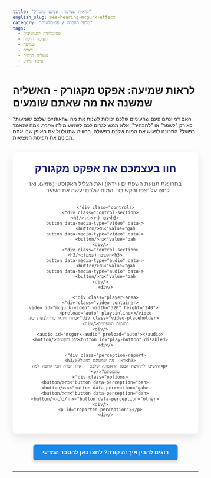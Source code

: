 ```yaml
---
title: "לראות שמיעה: אפקט מקגורק"
english_slug: see-hearing-mcgurk-effect
category: "מדעי החברה / פסיכולוגיה"
tags:
  - פסיכולוגיה קוגניטיבית
  - תפיסה חושית
  - שמיעה
  - ראייה
  - אשליה חושית
  - עיבוד מידע
---
```

# לראות שמיעה: אפקט מקגורק - האשליה שמשנה את מה שאתם שומעים

האם דמיינתם פעם שהעיניים שלכם יכולות לשנות את מה שהאוזניים שלכם שומעות? לא רק "לשפר" או "להבהיר", אלא ממש לגרום לכם לשמוע מילה *אחרת* ממה שנאמר בפועל? התכוננו לפגוש את המוח שלכם בפעולה, בחוויה שתטלטל את האופן שבו אתם מבינים את תפיסת המציאות.

<div id="mcgurk-app">
    <h2>חוו בעצמכם את אפקט מקגורק</h2>
    <p class="subtitle">בחרו את תנועת השפתיים (וידאו) ואת הצליל האקוסטי (שמע), ואז לחצו על "צפו והקשיבו". המוח שלכם יעשה את השאר...</p>

    <div class="controls">
        <div class="control-section">
            <h3>צפו (וידאו):</h3>
            <button data-media-type="video" data-value="gah">גה</button>
            <button data-media-type="video" data-value="bah">בה</button>
        </div>
        <div class="control-section">
            <h3>הקשיבו (שמע):</h3>
            <button data-media-type="audio" data-value="gah">גה</button>
            <button data-media-type="audio" data-value="bah">בה</button>
        </div>
    </div>

    <div class="player-area">
        <div class="video-container">
             <video id="mcgurk-video" width="320" height="240" preload="auto" playsinline></video>
             <div class="video-placeholder">בחרו וידאו כדי לצפות כאן בתנועת השפתיים</div>
        </div>
        <audio id="mcgurk-audio" preload="auto"></audio>
        <button id="play-button" disabled>צפו והקשיבו</button>
    </div>

    <div class="perception-report">
        <h3>וואו! מה שמעתם בפועל?</h3>
        <p>הקשיבו לתחושת הבטן הראשונה שלכם - איזו הברה הכי קרובה למה שתפסתם?</p>
        <div class="options">
            <button data-perception="bah">בה</button>
            <button data-perception="gah">גה</button>
            <button data-perception="dah">דה</button>
            <button data-perception="other">אחר/בלבול</button>
        </div>
        <p id="reported-perception"></p>
    </div>
</div>

<style>
    /* Overall App Container */
    #mcgurk-app {
        font-family: 'Heebo', sans-serif; /* A common, pleasant Hebrew-friendly font */
        direction: rtl;
        text-align: center;
        max-width: 600px;
        margin: 30px auto; /* More vertical margin */
        padding: 30px; /* More padding */
        border: none; /* Remove default border */
        border-radius: 12px; /* More rounded corners */
        background-color: #ffffff; /* Clean white background */
        box-shadow: 0 10px 25px rgba(0, 0, 0, 0.1); /* Soft shadow */
        color: #333;
        overflow: hidden; /* Ensure rounded corners apply */
    }

    #mcgurk-app h2 {
        color: #1a237e; /* Deep blue for main title */
        margin-top: 0;
        margin-bottom: 10px;
        font-size: 2em; /* Larger title */
        font-weight: 700;
    }

    #mcgurk-app .subtitle {
        color: #555;
        margin-bottom: 30px; /* More space after subtitle */
        font-size: 1.1em;
    }

    #mcgurk-app h3 {
        color: #3949ab; /* Slightly lighter blue for section titles */
        margin-top: 20px;
        margin-bottom: 15px;
        font-size: 1.4em;
        font-weight: 600;
    }

    /* Controls Section */
    .controls {
        display: flex;
        justify-content: center;
        gap: 40px; /* Increased gap */
        margin-bottom: 30px; /* More space below controls */
        flex-wrap: wrap; /* Allow wrapping on smaller screens */
    }

    .control-section {
        display: flex;
        flex-direction: column;
        align-items: center;
    }

    .control-section h3 {
         margin-top: 0; /* Adjust margin */
         margin-bottom: 10px;
         font-size: 1.2em;
         font-weight: 600;
         color: #5c6bc0; /* Medium blue */
    }

    .control-section button {
        padding: 12px 20px; /* Increased padding */
        margin: 5px;
        border: 2px solid #e0e0e0; /* Lighter, more subtle border */
        border-radius: 6px; /* More rounded */
        background-color: #f5f5f5; /* Light gray background */
        cursor: pointer;
        font-size: 1.1em; /* Slightly larger font */
        transition: all 0.2s ease-in-out; /* Smooth transition for hover/selected states */
        min-width: 80px; /* Ensure consistent button size */
        font-weight: 500;
        color: #444;
    }

    .control-section button:hover:not(:disabled) {
        background-color: #e0e0e0; /* Darker gray on hover */
        border-color: #bdbdbd;
    }

    .control-section button.selected {
        background-color: #42a5f5; /* Brighter blue when selected */
        color: white;
        border-color: #2196f3;
        box-shadow: 0 2px 5px rgba(0, 0, 0, 0.2); /* Add shadow to selected */
        transform: translateY(-2px); /* Slight lift */
    }

    .control-section button:disabled {
        opacity: 0.6;
        cursor: not-allowed;
    }

    /* Player Area */
    .player-area {
        margin-bottom: 30px;
        display: flex;
        flex-direction: column;
        align-items: center;
    }

    .video-container {
        width: 320px; /* Match video width */
        height: 240px; /* Match video height */
        border: 1px solid #ddd;
        border-radius: 8px;
        overflow: hidden; /* Hide parts of video if it exceeds bounds */
        margin-bottom: 20px;
        background-color: #eee; /* Background when placeholder is visible */
        position: relative; /* Needed for absolute positioning of placeholder */
    }

    #mcgurk-video {
        display: block; /* Remove extra space below video */
        width: 100%;
        height: 100%;
        object-fit: cover; /* Ensure video covers the container */
        transition: opacity 0.5s ease-in-out;
        opacity: 0; /* Hide initially via opacity for smooth transition */
    }

     .video-placeholder {
        position: absolute;
        top: 0;
        left: 0;
        width: 100%;
        height: 100%;
        display: flex;
        align-items: center;
        justify-content: center;
        color: #666;
        font-size: 1.1em;
        padding: 20px;
        text-align: center;
        background-color: #f0f0f0;
        transition: opacity 0.5s ease-in-out;
        opacity: 1; /* Show initially */
     }

     #mcgurk-video.visible {
         opacity: 1;
     }

      .video-placeholder.hidden {
          opacity: 0;
          pointer-events: none; /* Make it non-interactive when hidden */
      }


    #play-button {
        padding: 12px 25px;
        font-size: 1.2em;
        background-color: #4caf50; /* Green play button */
        color: white;
        border: none;
        border-radius: 6px;
        cursor: pointer;
        transition: background-color 0.2s ease-in-out, transform 0.1s ease-in-out;
        font-weight: 600;
        box-shadow: 0 4px 8px rgba(0, 0, 0, 0.2);
    }

    #play-button:hover:not(:disabled) {
        background-color: #388e3c; /* Darker green on hover */
         box-shadow: 0 5px 10px rgba(0, 0, 0, 0.3);
    }

    #play-button:active:not(:disabled) {
         transform: scale(0.98); /* Slight press effect */
         box-shadow: 0 2px 4px rgba(0, 0, 0, 0.2);
    }


    #play-button:disabled {
        background-color: #b0bec5; /* Gray disabled */
        cursor: not-allowed;
        box-shadow: none;
    }

    /* Perception Report Section */
    .perception-report {
        margin-top: 30px;
        padding: 25px;
        border-top: 1px solid #eee;
        background-color: #e3f2fd; /* Light blue background */
        border-radius: 8px;
        opacity: 0; /* Hide initially with opacity */
        transform: translateY(20px); /* Start slightly lower */
        transition: opacity 0.5s ease-out, transform 0.5s ease-out; /* Animation */
    }

    .perception-report.visible {
        opacity: 1;
        transform: translateY(0);
    }

     .perception-report h3 {
         color: #1a237e; /* Deep blue */
         margin-top: 0;
     }

     .perception-report p {
         color: #555;
         margin-bottom: 20px;
     }

    .perception-report .options {
        display: flex;
        justify-content: center;
        flex-wrap: wrap;
        gap: 10px; /* Space between options buttons */
    }

    .perception-report .options button {
         padding: 12px 18px;
         margin: 5px; /* Adjust margin if gap is used */
         border: 2px solid #e0e0e0;
         border-radius: 6px;
         background-color: #f5f5f5;
         cursor: pointer;
         font-size: 1.1em;
         transition: all 0.2s ease-in-out;
         font-weight: 500;
         min-width: 70px;
         color: #444;
    }

     .perception-report .options button:hover:not(:disabled) {
        background-color: #e0e0e0;
        border-color: #bdbdbd;
    }

    .perception-report .options button.selected {
        background-color: #42a5f5;
        color: white;
        border-color: #2196f3;
        box-shadow: 0 2px 5px rgba(0, 0, 0, 0.2);
        transform: translateY(-2px);
    }


    #reported-perception {
        margin-top: 20px;
        font-weight: bold;
        color: #00796b; /* Teal color for result */
        font-size: 1.2em;
        min-height: 1.5em; /* Reserve space even when empty */
    }

    /* Explanation Toggle Button */
    #toggle-explanation {
        display: block;
        width: fit-content;
        margin: 30px auto; /* More margin */
        padding: 12px 25px;
        font-size: 1.1em;
        background-color: #1e88e5; /* Medium blue */
        color: white;
        border: none;
        border-radius: 6px;
        cursor: pointer;
        transition: background-color 0.2s ease-in-out, transform 0.1s ease-in-out;
        font-weight: 600;
        box-shadow: 0 4px 8px rgba(0, 0, 0, 0.2);
    }

    #toggle-explanation:hover {
         background-color: #1565c0; /* Darker blue on hover */
          box-shadow: 0 5px 10px rgba(0, 0, 0, 0.3);
    }
     #toggle-explanation:active {
         transform: scale(0.98);
          box-shadow: 0 2px 4px rgba(0, 0, 0, 0.2);
     }


    /* Explanation Section */
    #explanation {
        margin-top: 20px;
        padding: 30px; /* More padding */
        border: none;
        border-radius: 12px; /* Match app container radius */
        background-color: #fce4ec; /* Very light pink background */
        text-align: right;
        box-shadow: 0 5px 15px rgba(0, 0, 0, 0.1); /* Soft shadow */
        opacity: 0; /* Hide initially with opacity */
        transform: translateY(20px); /* Start slightly lower */
        transition: opacity 0.5s ease-out, transform 0.5s ease-out; /* Animation */
    }

    #explanation.visible {
        opacity: 1;
        transform: translateY(0);
    }


    #explanation h3 {
        color: #ad1457; /* Deep pink for explanation titles */
        margin-top: 0;
        margin-bottom: 15px;
        font-size: 1.5em;
        font-weight: 700;
    }

    #explanation p {
        line-height: 1.7; /* Increased line height for readability */
        margin-bottom: 15px;
        color: #444;
        font-size: 1.1em;
    }

     #explanation p:last-child {
         margin-bottom: 0;
     }

     /* Responsive adjustments */
     @media (max-width: 480px) {
         #mcgurk-app, #explanation {
             padding: 20px;
             margin: 20px auto;
         }

         .controls {
             flex-direction: column;
             gap: 20px;
         }

         .control-section {
             width: 100%;
             align-items: stretch;
         }

         .control-section h3 {
             text-align: center;
         }

         .control-section button {
             width: calc(100% - 10px); /* Adjust for margin */
             min-width: auto;
         }

         .video-container {
             width: 100%; /* Make video container full width */
             height: auto; /* Adjust height proportionally */
             max-height: 250px; /* Prevent excessive height on very wide screens */
         }

          #mcgurk-video {
             height: auto; /* Allow video to scale height */
          }

         .perception-report .options button {
              width: calc(50% - 20px); /* Two buttons per row */
              margin: 5px;
         }
     }

</style>

<button id="toggle-explanation">רוצים להבין איך זה קורה? לחצו כאן להסבר המדעי</button>

<div id="explanation" style="display: none;">
    <h3>הקסם במוח: מהו אפקט מקגורק?</h3>
    <p>אפקט מקגורק הוא אחת הדוגמאות המדהימות ביותר לאופן שבו החושים שלנו לא עובדים "בדד". זוהי אשליית תפיסה שמגלה לנו סוד כמוס: המוח שלנו כל הזמן משלב ומעבד מידע מכל החושים בו זמנית כדי לבנות את ה"מציאות" שאנחנו חווים. במקרה של דיבור, המוח לוקח גם את מה ששומעים (הצלילים האקוסטיים) וגם את מה שרואים (תנועות הפה והשפתיים), ומחבר אותם לתפיסה אחת קוהרנטית.</p>

    <h3>איך האשליה נולדת?</h3>
    <p>ההדגמה הקלאסית, שאתם אולי חוויתם זה עתה (בעיקר בשילוב של וידאו 'גה' ושמע 'בה'), מערבת קונפליקט. כשהעיניים רואות תנועת שפתיים של "גה" (שפתיים פתוחות, לשון אחורה) והאוזניים שומעות צליל של "בה" (שפתיים סגורות בתחילת ההברה), המוח מקבל מסרים סותרים. במקום להגיד "אני מבולבל", הוא מנסה ליישב את הסתירה ו"ממציא" את הפתרון הסביר ביותר בהקשר של הפקת דיבור. לעיתים קרובות, הפתרון הזה הוא ההברה "דה" (המערבת מגע של הלשון עם החך, פשרה תפיסתית בין 'גה' ל-'בה').</p>

    <h3>אינטגרציה רב-חושית: שיתוף פעולה מנצח (כמעט תמיד)</h3>
    <p>היכולת הזו של המוח לשלב מידע מחושים שונים נקראת אינטגרציה רב-חושית. היא חיונית לנו בחיי היומיום. לדוגמה, כשאנחנו חוצים כביש, אנחנו משלבים ראייה ושמיעה (רואים את המכונית, שומעים את הרעש שלה). כשמישהו מדבר בסביבה רועשת, העיניים שעוקבות אחרי תנועות השפתיים עוזרות למוח "לנקות" את הרעש ולפענח את הדיבור. אפקט מקגורק פשוט חושף את המנגנון הזה בזמן שהוא טועה - כשהקלט החושי סותר באופן קיצוני.</p>

    <h3>למה 'דה'?</h3>
    <p>בחזרה לדוגמה הקלאסית: הברה 'גה' היא וילונית (נוצרת בחלק האחורי של הפה), והברה 'בה' היא שפתית (נוצרת בשפתיים). ההברה 'דה' היא מכתשית (נוצרת כשהלשון נוגעת בחלק הקדמי של החך, מאחורי השיניים). מבחינה ארטיקולטורית ותפיסתית, 'דה' נחשבת לעיתים קרובות כנקודת פשרה סבירה כשהמוח מנסה לפענח קונפליקט בין מידע ויזואלי של 'גה' למידע שמיעתי של 'בה'. זה לא תמיד קורה לכולם, והתפיסה יכולה להיות מושפעת מגורמים אישיים ואיכות המדיה, אבל זהו האפקט הנפוץ ביותר.</p>

    <h3>מעבר לאשליה</h3>
    <p>אפקט מקגורק הוא יותר מסתם טריק מגניב של המוח. הוא כלי חשוב למדענים החוקרים תפיסה וקוגניציה. הוא מראה לנו כמה התפיסה שלנו היא יצירה פעילה של המוח, לא רק קליטה פסיבית של מידע. הוא מדגים את החשיבות העצומה של אינטגרציה רב-חושית בתפיסת דיבור, עם השלכות על הבנת קשיי שמיעה, פיתוח טכנולוגיות לזיהוי דיבור, ואפילו איך אנחנו לומדים שפה.</p>
</div>

<script>
    document.addEventListener('DOMContentLoaded', () => {
        const video = document.getElementById('mcgurk-video');
        const audio = document.getElementById('mcgurk-audio');
        const playButton = document.getElementById('play-button');
        const mediaButtons = document.querySelectorAll('.control-section button[data-media-type]');
        const videoPlaceholder = document.querySelector('.video-placeholder');
        const perceptionButtons = document.querySelectorAll('.perception-report button[data-perception]');
        const perceptionReportDiv = document.querySelector('.perception-report');
        const reportedPerceptionP = document.getElementById('reported-perception');
        const explanationDiv = document.getElementById('explanation');
        const toggleExplanationButton = document.getElementById('toggle-explanation');

        let selectedVideoValue = null;
        let selectedAudioValue = null;

        // Use relative paths assuming they are in an 'assets' directory at the root
        const sources = {
            video: {
                gah: './assets/video/mcgurk-gah.mp4',
                bah: './assets/video/mcgurk-bah.mp4'
            },
            audio: {
                gah: './assets/audio/mcgurk-gah.mp3',
                bah: './assets/audio/mcgurk-bah.mp3'
            }
        };

        function updatePlayButtonState() {
            if (selectedVideoValue && selectedAudioValue) {
                playButton.disabled = false;
                playButton.textContent = 'צפו והקשיבו';
            } else {
                playButton.disabled = true;
                playButton.textContent = 'בחרו וידאו ושמע';
            }
        }

        function resetPerceptionReport() {
            reportedPerceptionP.textContent = '';
            perceptionReportDiv.classList.remove('visible');
            perceptionReportDiv.style.display = 'none'; // Ensure it's hidden physically
            perceptionButtons.forEach(btn => btn.classList.remove('selected'));
        }

        function showPerceptionReport() {
             perceptionReportDiv.style.display = 'block'; // Show physically first
             // Use a slight delay before adding the visible class to ensure transition works
             setTimeout(() => {
                 perceptionReportDiv.classList.add('visible');
             }, 50);
        }


        // Handle media selection buttons
        mediaButtons.forEach(button => {
            button.addEventListener('click', () => {
                const type = button.dataset.mediaType;
                const value = button.dataset.value;

                // Deselect other buttons of the same type
                document.querySelectorAll(`.control-section button[data-media-type="${type}"]`).forEach(btn => btn.classList.remove('selected'));

                // Select this button
                button.classList.add('selected');

                // Store selection and load media
                if (type === 'video') {
                    selectedVideoValue = value;
                    video.src = sources.video[selectedVideoValue];
                     // Load video to make it ready
                    video.load();
                     // Show video element and hide placeholder
                    video.classList.add('visible');
                    videoPlaceholder.classList.add('hidden');

                } else { // type === 'audio'
                    selectedAudioValue = value;
                    audio.src = sources.audio[selectedAudioValue];
                    audio.load(); // Load audio to make it ready
                }

                // Reset report section when selection changes
                resetPerceptionReport();
                updatePlayButtonState();
            });
        });

        // Handle Play Button
        playButton.addEventListener('click', () => {
            if (selectedVideoValue && selectedAudioValue) {
                playButton.disabled = true;
                playButton.textContent = 'מנגן...';
                resetPerceptionReport(); // Ensure report is hidden before playing

                // Play sequence: Play audio first, then video immediately after audio starts
                // This often results in better perceived sync than video then audio.
                audio.play().then(() => {
                    // Audio started playing, now play video
                    video.play().catch(error => {
                         console.error("Error playing video:", error);
                         // Handle video playback errors (e.g., user gesture required)
                         alert("שגיאה בהפעלת הוידאו. ייתכן שהדפדפן דורש אינטראקציה לפני הפעלה.");
                         playButton.disabled = false; // Re-enable button on error
                         updatePlayButtonState(); // Update button text
                    });
                }).catch(error => {
                    console.error("Error playing audio:", error);
                    // Handle audio playback errors
                    alert("שגיאה בהפעלת השמע. ייתכן שהקבצים אינם זמינים או שהדפדפן דורש אינטראקציה לפני הפעלה.");
                    playButton.disabled = false; // Re-enable button on error
                    updatePlayButtonState(); // Update button text
                });

                // Use the 'ended' event from both to ensure report shows regardless
                let mediaEndedCount = 0;
                const mediaEndedHandler = () => {
                    mediaEndedCount++;
                    // Wait for both to signal end, or just one if the other fails/is short
                    // A simple approach is to show report after either ends, or after a timeout
                    // Let's stick to one ending event for simplicity as the original code did.
                    // Use video.onended as video is visual anchor. Add audio fallback.
                    if (mediaEndedCount === 1) { // Show report after the first one ends
                        // A small delay can make it feel smoother
                         setTimeout(showPerceptionReport, 300);
                         playButton.disabled = false; // Re-enable play button
                         updatePlayButtonState(); // Update button text
                    }
                };

                video.onended = mediaEndedHandler;
                audio.onended = mediaEndedHandler; // Fallback/additional trigger

            }
        });

        // Handle Perception Report Buttons
        perceptionButtons.forEach(button => {
            button.addEventListener('click', () => {
                perceptionButtons.forEach(btn => btn.classList.remove('selected'));
                button.classList.add('selected');
                const perception = button.dataset.perception;
                let perceptionText = '';
                switch(perception) {
                    case 'bah': perceptionText = 'בה'; break;
                    case 'gah': perceptionText = 'גה'; break;
                    case 'dah': perceptionText = 'דה'; break;
                    case 'other': perceptionText = 'אחר'; break;
                    default: perceptionText = perception; // Should not happen
                }
                reportedPerceptionP.textContent = `דיווחת ששמעת: ${perceptionText}`;
                 // Optional: Add a subtle confirmation animation/style to the reported text
                 reportedPerceptionP.style.transform = 'scale(1.05)';
                 reportedPerceptionP.style.color = '#004d40'; /* Darker teal */
                 setTimeout(() => {
                      reportedPerceptionP.style.transform = 'scale(1)';
                       reportedPerceptionP.style.color = '#00796b'; /* Original teal */
                 }, 300);
            });
        });

        // Handle Explanation Toggle Button
        toggleExplanationButton.addEventListener('click', () => {
            const isHidden = explanationDiv.style.display === 'none';
            if (isHidden) {
                explanationDiv.style.display = 'block'; // Show physically first
                // Use a slight delay before adding the visible class to ensure transition works
                setTimeout(() => {
                    explanationDiv.classList.add('visible');
                }, 50);

                toggleExplanationButton.textContent = 'הסתר הסבר על אפקט מקגורק';
            } else {
                 explanationDiv.classList.remove('visible');
                 // Use a delay matching the transition duration before hiding physically
                 setTimeout(() => {
                     explanationDiv.style.display = 'none';
                 }, 500); // Match CSS transition duration

                toggleExplanationButton.textContent = 'רוצים להבין איך זה קורה? לחצו כאן להסבר המדעי';
            }
        });

        // Initial setup
        updatePlayButtonState(); // Disable play button until selections are made
        video.style.display = 'block'; // Keep video element block, manage visibility via opacity/placeholder
        // Hide report and explanation using the class for transition
        perceptionReportDiv.style.display = 'none';
        explanationDiv.style.display = 'none';
         video.classList.remove('visible'); // Start video hidden via opacity
         videoPlaceholder.classList.remove('hidden'); // Start placeholder visible

    });
</script>
---
```